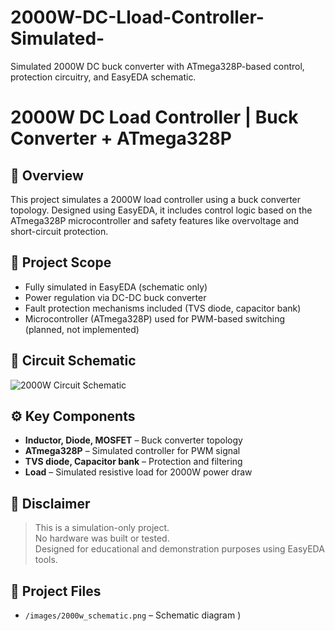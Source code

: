 # 2000W-DC-Lload-Controller-Simulated-
Simulated 2000W DC buck converter with ATmega328P-based control, protection circuitry, and EasyEDA schematic.
# 2000W DC Load Controller | Buck Converter + ATmega328P

## 🧠 Overview
This project simulates a 2000W load controller using a buck converter topology. Designed using EasyEDA, it includes control logic based on the ATmega328P microcontroller and safety features like overvoltage and short-circuit protection.

## 🔧 Project Scope
- Fully simulated in EasyEDA (schematic only)
- Power regulation via DC-DC buck converter
- Fault protection mechanisms included (TVS diode, capacitor bank)
- Microcontroller (ATmega328P) used for PWM-based switching (planned, not implemented)

## 📐 Circuit Schematic
![2000W Circuit Schematic](https://github.com/swaradh-273/2000W-DC-Lload-Controller-Simulated/blob/main/images/2000w%20schmatic.png?raw=true)



## ⚙️ Key Components
- **Inductor, Diode, MOSFET** – Buck converter topology
- **ATmega328P** – Simulated controller for PWM signal
- **TVS diode, Capacitor bank** – Protection and filtering
- **Load** – Simulated resistive load for 2000W power draw

## 🚫 Disclaimer
> This is a simulation-only project.  
> No hardware was built or tested.  
> Designed for educational and demonstration purposes using EasyEDA tools.

## 📁 Project Files
- `/images/2000w_schematic.png` – Schematic diagram
)
